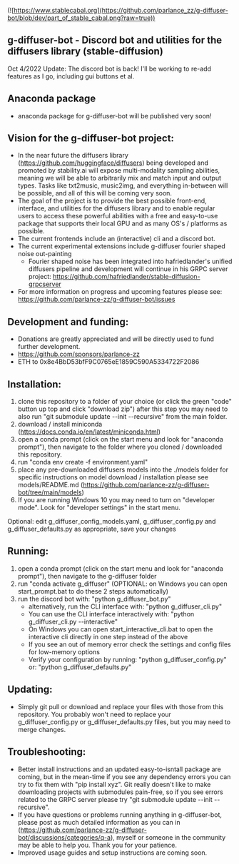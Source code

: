 (![https://www.stablecabal.org](https://github.com/parlance_zz/g-diffuser-bot/blob/dev/part_of_stable_cabal.png?raw=true))

##  g-diffuser-bot - Discord bot and utilities for the diffusers library (stable-diffusion)

Oct 4/2022 Update: The discord bot is back! I'll be working to re-add features as I go, including gui buttons et al.

## Anaconda package
- anaconda package for g-diffuser-bot will be published very soon!

## Vision for the g-diffuser-bot project:
 - In the near future the diffusers library (https://github.com/huggingface/diffusers) being developed and promoted by stability.ai will expose multi-modality sampling abilities, meaning we will be able to arbitrarily mix and match input and output types. Tasks like txt2music, music2img, and everything in-between will be possible, and all of this will be coming very soon.
 - The goal of the project is to provide the best possible front-end, interface, and utilities for the diffusers library and to enable regular users to access these powerful abilities with a free and easy-to-use package that supports their local GPU and as many OS's / platforms as possible.
 - The current frontends include an (interactive) cli and a discord bot.
 - The current experimental extensions include g-diffuser fourier shaped noise out-painting
   - Fourier shaped noise has been integrated into hafriedlander's unified diffusers pipeline and development will continue in his GRPC server project: https://github.com/hafriedlander/stable-diffusion-grpcserver
 - For more information on progress and upcoming features please see: https://github.com/parlance-zz/g-diffuser-bot/issues
 
## Development and funding:
 - Donations are greatly appreciated and will be directly used to fund further development.
 - https://github.com/sponsors/parlance-zz
 - ETH to 0x8e4BbD53bfF9C0765eE1859C590A5334722F2086

## Installation:
 1)  clone this repository to a folder of your choice (or click the green "code" button up top and click "download zip")
     after this step you may need to also run "git submodule update --init --recursive" from the main folder.
 2)  download / install miniconda (https://docs.conda.io/en/latest/miniconda.html)
 3)  open a conda prompt (click on the start menu and look for "anaconda prompt"),
     then navigate to the folder where you cloned / downloaded this repository.
 4)  run "conda env create -f environment.yaml"
 5)  place any pre-downloaded diffusers models into the ./models folder
     for specific instructions on model download / installation please see models/README.md (https://github.com/parlance-zz/g-diffuser-bot/tree/main/models)
 6)  If you are running Windows 10 you may need to turn on "developer mode". Look for "developer settings" in the start menu.
     
Optional: edit g_diffuser_config_models.yaml, g_diffuser_config.py and g_diffuser_defaults.py as appropriate, save your changes
 
## Running:
 1)  open a conda prompt (click on the start menu and look for "anaconda prompt"), then navigate to the g-diffuser folder
 2)  run "conda activate g_diffuser" (OPTIONAL: on Windows you can open start_prompt.bat to do these 2 steps automatically)
 3)  run the discord bot with: "python g_diffuser_bot.py"
       - alternatively, run the CLI interface with: "python g_diffuser_cli.py"
       - You can use the CLI interface interactively with: "python g_diffuser_cli.py --interactive"
       - On Windows you can open start_interactive_cli.bat to open the interactive cli directly in one step instead of the above
       - If you see an out of memory error check the settings and config files for low-memory options
       - Verify your configuration by running: "python g_diffuser_config.py" or: "python g_diffuser_defaults.py"

## Updating:
 - Simply git pull or download and replace your files with those from this repository. You probably won't need to replace your g_diffuser_config.py or g_diffuser_defaults.py files, but you may need to merge changes.

## Troubleshooting:
 - Better install instructions and an updated easy-to-isntall package are coming, but in the mean-time if you see any dependency errors you can try to fix them with "pip install xyz". Git really doesn't like to make downloading projects with submodules pain-free, so if you see errors related to the GRPC server please try "git submodule update --init --recursive".
 - If you have questions or problems running anything in g-diffuser-bot, please post as much detailed information as you can in (https://github.com/parlance-zz/g-diffuser-bot/discussions/categories/q-a), myself or someone in the community may be able to help you. Thank you for your patience.
 - Improved usage guides and setup instructions are coming soon.